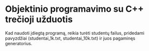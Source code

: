 # Objektinio programavimo su C++ trečioji užduotis

Kad naudoti įdiegtą programą, reikia turėti studentų failus, pridedami pavyzdžiai (studentai_1k.txt, studentai_10k.txt) ir juos pagaminęs generatorius.



